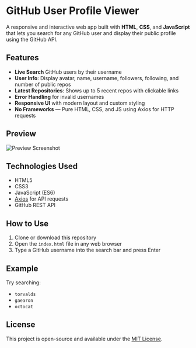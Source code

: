 # GitHub User Profile Viewer

A responsive and interactive web app built with **HTML**, **CSS**, and **JavaScript** that lets you search for any GitHub user and display their public profile using the GitHub API.

## Features

- **Live Search** GitHub users by their username
- **User Info**: Display avatar, name, username, followers, following, and number of public repos
- **Latest Repositories**: Shows up to 5 recent repos with clickable links
- **Error Handling** for invalid usernames
- **Responsive UI** with modern layout and custom styling
- **No Frameworks** — Pure HTML, CSS, and JS using Axios for HTTP requests

## Preview

![Preview Screenshot](https://user-images.githubusercontent.com/your-image-link)

## Technologies Used

- HTML5
- CSS3
- JavaScript (ES6)
- [Axios](https://github.com/axios/axios) for API requests
- GitHub REST API

## How to Use

1. Clone or download this repository
2. Open the `index.html` file in any web browser
3. Type a GitHub username into the search bar and press Enter

## Example

Try searching:  
- `torvalds`  
- `gaearon`  
- `octocat`

## License

This project is open-source and available under the [MIT License](LICENSE).
